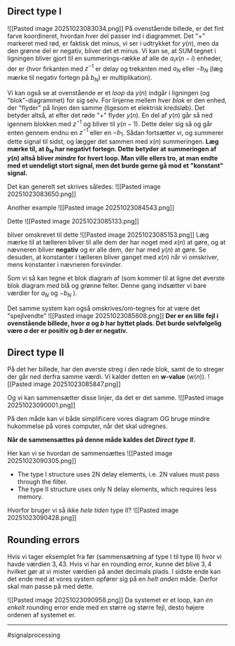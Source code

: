 ## Direct type I
![[Pasted image 20251023083034.png]]
På ovenstående billede, er det fint farve koordineret, hvordan hver del passer ind i diagrammet. Det "+" markeret med rød, er faktisk det minus, vi ser i udtrykket for $y(n)$, men da den grønne del er negativ, bliver det et minus.
Vi kan se, at SUM tegnet i ligningen bliver gjort til en summerings-række af alle de $a_ix(n-i)$ enheder, der er (hvor firkanten med $z^{-1}$ er delay og trekanten med $a_N$ eller $-b_N$ (læg mærke til negativ fortegn på $b_N$) er multiplikation).

Vi kan også se at ovenstående er et _loop_ da $y(n)$ indgår i ligningen (og "blok"-diagrammet) for sig selv.
For linjerne mellem hver _blok_ er den enhed, der "flyder" på linjen den samme (ligesom et elektrisk kredsløb). Det betyder altså, at efter det røde "+" flyder $y(n)$. En del af $y(n)$ går så ned igennem blokken med $z^{-1}$ og bliver til $y(n-1)$. Dette deler sig så og går enten gennem endnu en $z^{-1}$ eller en $-b_1$. Sådan fortsætter vi, og summerer dette signal til sidst, og lægger det sammen med $x(n)$ summeringen.
**Læg mærke til, at $b_N$ har negativt fortegn. Dette betyder at summeringen af $y(n)$ altså bliver _mindre_ for hvert loop. Man ville ellers tro, at man endte med et uendeligt stort signal, men det burde gerne gå mod et "konstant" signal.**

Det kan generelt set skrives således:
![[Pasted image 20251023083650.png]]

Another example
![[Pasted image 20251023084543.png]]

Dette
![[Pasted image 20251023085133.png]]

bliver omskrevet til dette
![[Pasted image 20251023085153.png]]
Læg mærke til at tælleren bliver til alle dem der har noget med $x(n)$ at gøre, og at nævneren bliver **negativ** og er alle dem, der har med $y(n)$ at gøre.
Se desuden, at konstanter i tælleren bliver ganget med $x(n)$ når vi omskriver, mens konstanter i nævneren forsvinder.

Som vi så kan tegne et blok diagram af (som kommer til at ligne det øverste blok diagram med blå og grønne felter. Denne gang indsætter vi bare værdier for $a_N$ og $-b_N$ ).

Det samme system kan også omskrives/om-tegnes for at være det "spejlvendte"
![[Pasted image 20251023085608.png]]
**Der er en lille fejl i ovenstående billede, hvor $a$ og $b$ har byttet plads. Det burde selvfølgelig være $a$ der er positiv og $b$ der er negativ.**

## Direct type II
På det her billede, har den øverste streg i den røde blok, samt de to streger der går ned derfra samme værdi. Vi kalder detten en **w-value** ($w(n)$).
![[Pasted image 20251023085847.png]]

Og vi kan sammensætter disse linjer, da det er det samme.
![[Pasted image 20251023090001.png]]

På den måde kan vi både simplificere vores diagram OG bruge mindre hukommelse på vores computer, når det skal udregnes.

**Når de sammensættes på denne måde kaldes det _Direct type II_.**

Her kan vi se hvordan de sammensættes
![[Pasted image 20251023090305.png]]

- The type I structure uses 2N delay elements, i.e. 2N values must pass through the filter.
- The type II structure uses only N delay elements, which requires less memory.

Hvorfor bruger vi så ikke _hele tiden_ type II?
![[Pasted image 20251023090428.png]]

## Rounding errors
Hvis vi tager eksemplet fra før (sammensætning af type I til type II) hvor vi havde værdien $3,43$. Hvis vi har en rounding error, kunne det blive $3,4$ hvilket gør at vi mister værdien på andet decimals plads.
I sidste ende kan det ende med at vores system opfører sig på en _helt anden_ måde. Derfor skal man passe på med dette.

![[Pasted image 20251023090958.png]]
Da systemet er et loop, kan _én enkelt_ rounding error ende med en større og større fejl, desto højere ordenen af systemet er.

---
#signalprocessing 